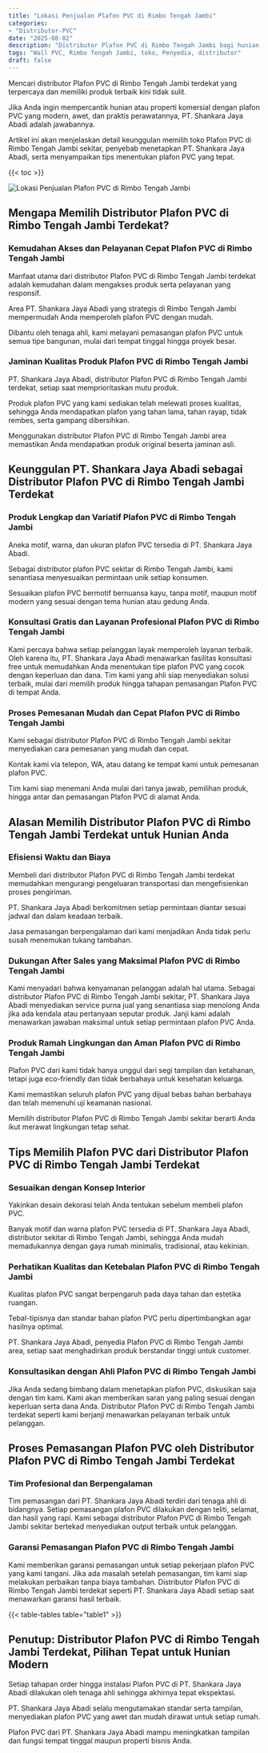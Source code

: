```yaml
---
title: "Lokasi Penjualan Plafon PVC di Rimbo Tengah Jambi"
categories: 
- "Distributor-PVC"
date: "2025-08-02"
description: "Distributor Plafon PVC di Rimbo Tengah Jambi bagi hunian, perkantoran, serta toko. Material berkualitas, pilihan motif, variasi warna modern, beserta jasa penempatan dikerjakan oleh tenaga ahli profesional dan jaminan resmi!|Jasa distribusi Plafon PVC di Rimbo Tengah Jambi untuk keperluan rumah, office, maupun toko, beserta material unggulan dan pemasangan oleh teknisi profesional serta garansi resmi.|Solusi Plafon PVC di Rimbo Tengah Jambi yang terpercaya untuk rumah, perkantoran, serta gerai, bersama material terbaik dan penempatan oleh tim profesional dan kepastian resmi.|Distribusi Plafon PVC di Rimbo Tengah Jambi untuk hunian, kantor, serta gerai, beserta panel berkualitas dan instalasi ditangani oleh tim ahli, dilengkapi dengan kepastian resmi.}"
tags: "Wall PVC, Rimbo Tengah Jambi, toko, Penyedia, distributor"
draft: false
---
```


Mencari distributor Plafon PVC di Rimbo Tengah Jambi terdekat yang terpercaya dan memiliki produk terbaik kini tidak sulit.

Jika Anda ingin mempercantik hunian atau properti komersial dengan plafon PVC yang modern, awet, dan praktis perawatannya, PT. Shankara Jaya Abadi adalah jawabannya.

Artikel ini akan menjelaskan detail keunggulan memilih toko Plafon PVC di Rimbo Tengah Jambi sekitar, penyebab menetapkan PT. Shankara Jaya Abadi, serta menyampaikan tips menentukan plafon PVC yang tepat.

{{< toc >}}

![Lokasi Penjualan Plafon PVC di Rimbo Tengah Jambi](/images/Distributor-PVC/Lokasi-Penjualan-Plafon-PVC-di-Rimbo-Tengah-Jambi.png)


## Mengapa Memilih Distributor Plafon PVC di Rimbo Tengah Jambi Terdekat?

### Kemudahan Akses dan Pelayanan Cepat Plafon PVC di Rimbo Tengah Jambi

Manfaat utama dari distributor Plafon PVC di Rimbo Tengah Jambi terdekat adalah kemudahan dalam mengakses produk serta pelayanan yang responsif.

Area PT. Shankara Jaya Abadi yang strategis di Rimbo Tengah Jambi mempermudah Anda memperoleh plafon PVC dengan mudah.

Dibantu oleh tenaga ahli, kami melayani pemasangan plafon PVC untuk semua tipe bangunan, mulai dari tempat tinggal hingga proyek besar.

### Jaminan Kualitas Produk Plafon PVC di Rimbo Tengah Jambi

PT. Shankara Jaya Abadi, distributor Plafon PVC di Rimbo Tengah Jambi terdekat, setiap saat memprioritaskan mutu produk.

Produk plafon PVC yang kami sediakan telah melewati proses kualitas, sehingga Anda mendapatkan plafon yang tahan lama, tahan rayap, tidak rembes, serta gampang dibersihkan.

Menggunakan distributor Plafon PVC di Rimbo Tengah Jambi area memastikan Anda mendapatkan produk original beserta jaminan asli.

## Keunggulan PT. Shankara Jaya Abadi sebagai Distributor Plafon PVC di Rimbo Tengah Jambi Terdekat

### Produk Lengkap dan Variatif Plafon PVC di Rimbo Tengah Jambi

Aneka motif, warna, dan ukuran plafon PVC tersedia di PT. Shankara Jaya Abadi.

Sebagai distributor plafon PVC sekitar di Rimbo Tengah Jambi, kami senantiasa menyesuaikan permintaan unik setiap konsumen.

Sesuaikan plafon PVC bermotif bernuansa kayu, tanpa motif, maupun motif modern yang sesuai dengan tema hunian atau gedung Anda.

### Konsultasi Gratis dan Layanan Profesional Plafon PVC di Rimbo Tengah Jambi

Kami percaya bahwa setiap pelanggan layak memperoleh layanan terbaik. Oleh karena itu, PT. Shankara Jaya Abadi menawarkan fasilitas konsultasi free untuk memudahkan Anda menentukan tipe plafon PVC yang cocok dengan keperluan dan dana. Tim kami yang ahli siap menyediakan solusi terbaik, mulai dari memilih produk hingga tahapan pemasangan Plafon PVC di tempat Anda.

### Proses Pemesanan Mudah dan Cepat Plafon PVC di Rimbo Tengah Jambi

Kami sebagai distributor Plafon PVC di Rimbo Tengah Jambi sekitar menyediakan cara pemesanan yang mudah dan cepat.

Kontak kami via telepon, WA, atau datang ke tempat kami untuk pemesanan plafon PVC.

Tim kami siap menemani Anda mulai dari tanya jawab, pemilihan produk, hingga antar dan pemasangan Plafon PVC di alamat Anda.

## Alasan Memilih Distributor Plafon PVC di Rimbo Tengah Jambi Terdekat untuk Hunian Anda

### Efisiensi Waktu dan Biaya

Membeli dari distributor Plafon PVC di Rimbo Tengah Jambi terdekat memudahkan mengurangi pengeluaran transportasi dan mengefisienkan proses pengiriman.

PT. Shankara Jaya Abadi berkomitmen setiap permintaan diantar sesuai jadwal dan dalam keadaan terbaik.

Jasa pemasangan berpengalaman dari kami menjadikan Anda tidak perlu susah menemukan tukang tambahan.

### Dukungan After Sales yang Maksimal Plafon PVC di Rimbo Tengah Jambi

Kami menyadari bahwa kenyamanan pelanggan adalah hal utama. Sebagai distributor Plafon PVC di Rimbo Tengah Jambi sekitar, PT. Shankara Jaya Abadi menyediakan service purna jual yang senantiasa siap menolong Anda jika ada kendala atau pertanyaan seputar produk. Janji kami adalah menawarkan jawaban maksimal untuk setiap permintaan plafon PVC Anda.

### Produk Ramah Lingkungan dan Aman Plafon PVC di Rimbo Tengah Jambi

Plafon PVC dari kami tidak hanya unggul dari segi tampilan dan ketahanan, tetapi juga eco-friendly dan tidak berbahaya untuk kesehatan keluarga.

Kami memastikan seluruh plafon PVC yang dijual bebas bahan berbahaya dan telah memenuhi uji keamanan nasional.

Memilih distributor Plafon PVC di Rimbo Tengah Jambi sekitar berarti Anda ikut merawat lingkungan tetap sehat.

## Tips Memilih Plafon PVC dari Distributor Plafon PVC di Rimbo Tengah Jambi Terdekat

### Sesuaikan dengan Konsep Interior

Yakinkan desain dekorasi telah Anda tentukan sebelum membeli plafon PVC.

Banyak motif dan warna plafon PVC tersedia di PT. Shankara Jaya Abadi, distributor sekitar di Rimbo Tengah Jambi, sehingga Anda mudah memadukannya dengan gaya rumah minimalis, tradisional, atau kekinian.

### Perhatikan Kualitas dan Ketebalan Plafon PVC di Rimbo Tengah Jambi

Kualitas plafon PVC sangat berpengaruh pada daya tahan dan estetika ruangan.

Tebal-tipisnya dan standar bahan plafon PVC perlu dipertimbangkan agar hasilnya optimal.

PT. Shankara Jaya Abadi, penyedia Plafon PVC di Rimbo Tengah Jambi area, setiap saat menghadirkan produk berstandar tinggi untuk customer.

### Konsultasikan dengan Ahli Plafon PVC di Rimbo Tengah Jambi

Jika Anda sedang bimbang dalam menetapkan plafon PVC, diskusikan saja dengan tim kami. Kami akan memberikan saran yang paling sesuai dengan keperluan serta dana Anda. Distributor Plafon PVC di Rimbo Tengah Jambi terdekat seperti kami berjanji menawarkan pelayanan terbaik untuk pelanggan.

## Proses Pemasangan Plafon PVC oleh Distributor Plafon PVC di Rimbo Tengah Jambi Terdekat

### Tim Profesional dan Berpengalaman

Tim pemasangan dari PT. Shankara Jaya Abadi terdiri dari tenaga ahli di bidangnya. Setiap pemasangan plafon PVC dilakukan dengan teliti, selamat, dan hasil yang rapi. Kami sebagai distributor Plafon PVC di Rimbo Tengah Jambi sekitar bertekad menyediakan output terbaik untuk pelanggan.

### Garansi Pemasangan Plafon PVC di Rimbo Tengah Jambi

Kami memberikan garansi pemasangan untuk setiap pekerjaan plafon PVC yang kami tangani. Jika ada masalah setelah pemasangan, tim kami siap melakukan perbaikan tanpa biaya tambahan. Distributor Plafon PVC di Rimbo Tengah Jambi terdekat seperti PT. Shankara Jaya Abadi setiap saat menawarkan garansi hasil terbaik.

{{< table-tables table="table1" >}}

## Penutup: Distributor Plafon PVC di Rimbo Tengah Jambi Terdekat, Pilihan Tepat untuk Hunian Modern

Setiap tahapan order hingga instalasi Plafon PVC di PT. Shankara Jaya Abadi dilakukan oleh tenaga ahli sehingga akhirnya tepat ekspektasi.

PT. Shankara Jaya Abadi selalu mengutamakan standar serta tampilan, menyediakan plafon PVC yang awet dan mudah dirawat untuk setiap rumah.

Plafon PVC dari PT. Shankara Jaya Abadi mampu meningkatkan tampilan dan fungsi tempat tinggal maupun properti bisnis Anda.